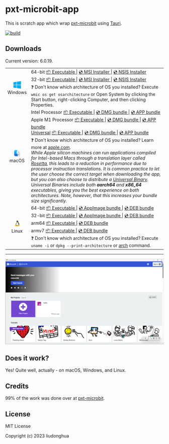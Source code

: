 # pxt-microbit-app 

This is scratch app which wrap [pxt-microbit](https://github.com/microsoft/pxt-microbit) using [Tauri](https://tauri.studio/). 

[![build](https://github.com/liudonghua123/pxt-microbit-app/actions/workflows/build.yml/badge.svg)](https://github.com/liudonghua123/pxt-microbit-app/actions/workflows/build.yml)

## Downloads

Current version: 6.0.19.

<table class="is-fullwidth">
</thead>
<tbody>
</tbody>
  <tr>
    <td align="center">
      <img src="./.github/images/windows.png" width="24"><br />
      Windows
    </td>
    <td>
      <span>64-bit</span>
      <a href="https://github.com/liudonghua123/pxt-microbit-app/releases/latest/download/pxt-microbit-app-windows-6.0.19_x64.exe">
        📦 Executable
      </a> |
      <a href="https://github.com/liudonghua123/pxt-microbit-app/releases/latest/download/pxt-microbit-app-windows-6.0.19_x64.msi">
        💿 MSI Installer
      </a> |
      <a href="https://github.com/liudonghua123/pxt-microbit-app/releases/latest/download/pxt-microbit-app-windows-6.0.19_x64-setup.exe">
        💿 NSIS Installer
      </a><br />
      <span>32-bit</span>
      <a href="https://github.com/liudonghua123/pxt-microbit-app/releases/latest/download/pxt-microbit-app-windows-6.0.19_x86.exe">
        📦 Executable
      </a> |
      <a href="https://github.com/liudonghua123/pxt-microbit-app/releases/latest/download/pxt-microbit-app-windows-6.0.19_x86.msi">
        💿 MSI Installer
      </a> |
      <a href="https://github.com/liudonghua123/pxt-microbit-app/releases/latest/download/pxt-microbit-app-windows-6.0.19_x86-setup.exe">
        💿 NSIS Installer
      </a><br />
      <span>
        ❓ Don't know which architecture of OS you installed? Execute <code>wmic os get osarchitecture</code> or Open System by clicking the Start button, right-clicking Computer, and then clicking Properties.
      </span>
    </td>
  </tr>
  <tr>
    <td align="center">
      <img src="./.github/images/macos.png" width="24"><br />
      macOS
    </td>
    <td>
      <span>Intel Processor</span>
      <a href="https://github.com/liudonghua123/pxt-microbit-app/releases/latest/download/pxt-microbit-app-macos-6.0.19_x64">
        📦 Executable
      </a> |
      <a href="https://github.com/liudonghua123/pxt-microbit-app/releases/latest/download/pxt-microbit-app-macos-6.0.19_x64.dmg">
        💿 DMG bundle
      </a> |
      <a href="https://github.com/liudonghua123/pxt-microbit-app/releases/latest/download/pxt-microbit-app-macos-6.0.19_x64.app.zip">
        💿 APP bundle
      </a><br />
      <span>Apple M1 Processor</span>
      <a href="https://github.com/liudonghua123/pxt-microbit-app/releases/latest/download/pxt-microbit-app-macos-6.0.19_aarch64">
        📦 Executable
      </a> |
      <a href="https://github.com/liudonghua123/pxt-microbit-app/releases/latest/download/pxt-microbit-app-macos-6.0.19_aarch64.dmg">
        💿 DMG bundle
      </a> |
      <a href="https://github.com/liudonghua123/pxt-microbit-app/releases/latest/download/pxt-microbit-app-macos-6.0.19_aarch64.app.zip">
        💿 APP bundle
      </a><br />
      <span><a href="https://developer.apple.com/documentation/apple-silicon/building-a-universal-macos-binary">Universal</a></span>
      <a href="https://github.com/liudonghua123/pxt-microbit-app/releases/latest/download/pxt-microbit-app-macos-6.0.19_universal">
        📦 Executable
      </a> |
      <a href="https://github.com/liudonghua123/pxt-microbit-app/releases/latest/download/pxt-microbit-app-macos-6.0.19_universal.dmg">
        💿 DMG bundle
      </a> |
      <a href="https://github.com/liudonghua123/pxt-microbit-app/releases/latest/download/pxt-microbit-app-macos-6.0.19_universal.app.zip">
        💿 APP bundle
      </a><br />
      <span>
        ❓ Don't know which architecture of OS you installed? Learn more at <a href="https://support.apple.com/en-us/HT211814">apple.com</a>.
      </span><br />
      <i>
      While Apple silicon machines can run applications compiled for Intel-based Macs through a translation layer called <a href="https://support.apple.com/en-gb/HT211861">Rosetta</a>, this leads to a reduction in performance due to processor instruction translations. It is common practice to let the user choose the correct target when downloading the app, but you can also choose to distribute a <a href="https://developer.apple.com/documentation/apple-silicon/building-a-universal-macos-binary">Universal Binary</a>. Universal Binaries include both <b>aarch64</b> and <b>x86_64</b> executables, giving you the best experience on both architectures. Note, however, that this increases your bundle size significantly.
      </i>
    </td>
  </tr>
  <tr>
    <td align="center">
      <img src="./.github/images/linux.png" width="24"><br />
      Linux
    </td>
    <td>
      <span>64-bit</span>
      <a href="https://github.com/liudonghua123/pxt-microbit-app/releases/latest/download/pxt-microbit-app-linux-6.0.19_amd64">
        📦 Executable
      </a> |
      <a href="https://github.com/liudonghua123/pxt-microbit-app/releases/latest/download/pxt-microbit-app-linux-6.0.19_amd64.AppImage">
        💿 AppImage bundle
      </a> |
      <a href="https://github.com/liudonghua123/pxt-microbit-app/releases/latest/download/pxt-microbit-app-linux-6.0.19_amd64.deb">
        💿 DEB bundle
      </a><br />
      <span>32-bit</span>
      <a href="https://github.com/liudonghua123/pxt-microbit-app/releases/latest/download/pxt-microbit-app-linux-6.0.19_i386">
        📦 Executable
      </a> |
      <a href="https://github.com/liudonghua123/pxt-microbit-app/releases/latest/download/pxt-microbit-app-linux-6.0.19_i386.AppImage">
        💿 AppImage bundle
      </a> |
      <a href="https://github.com/liudonghua123/pxt-microbit-app/releases/latest/download/pxt-microbit-app-linux-6.0.19_i386.deb">
        💿 DEB bundle
      </a><br />
      <span>arm64</span>
      <a href="https://github.com/liudonghua123/pxt-microbit-app/releases/latest/download/pxt-microbit-app-linux-6.0.19_arm64">
        📦 Executable
      </a> |
      <a href="https://github.com/liudonghua123/pxt-microbit-app/releases/latest/download/pxt-microbit-app-linux-6.0.19_arm64.deb">
        💿 DEB bundle
      </a><br />
      <span>armv7</span>
      <a href="https://github.com/liudonghua123/pxt-microbit-app/releases/latest/download/pxt-microbit-app-linux-6.0.19_armhf">
        📦 Executable
      </a> |
      <a href="https://github.com/liudonghua123/pxt-microbit-app/releases/latest/download/pxt-microbit-app-linux-6.0.19_armhf.deb">
        💿 DEB bundle
      </a><br />
      <span>
        ❓ Don't know which architecture of OS you installed? Execute <code>uname -i</code> or <code>dpkg --print-architecture</code> or <a href="https://www.man7.org/linux/man-pages/man1/arch.1.html">arch</a> command.
      </span>
    </td>
  </tr>
</table>

<hr />

![Screenshot](./.github/images/preview.png)

## Does it work?

Yes! Quite well, actually - on macOS, Windows, and Linux.

## Credits

99% of the work was done over at [pxt-microbit](https://github.com/microsoft/pxt-microbit).

## License

MIT License

Copyright (c) 2023 liudonghua
